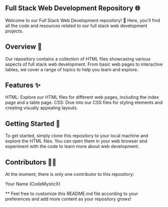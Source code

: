 ## Full Stack Web Development Repository 🌐
Welcome to our Full Stack Web Development repository! 🚀 Here, you'll find all the code and resources related to our full stack web development projects.

## Overview 📝
Our repository contains a collection of HTML files showcasing various aspects of full stack web development. From basic web pages to interactive tables, we cover a range of topics to help you learn and explore.

## Features ✨
HTML: Explore our HTML files for different web pages, including the index page and a table page.
CSS: Dive into our CSS files for styling elements and creating visually appealing layouts.

## Getting Started 🚀
To get started, simply clone this repository to your local machine and explore the HTML files. You can open them in your web browser and experiment with the code to learn more about web development.

## Contributors 👨‍💻
At the moment, there is only one contributor to this repository:

Your Name (CodeMysticX)

** Feel free to customize this README.md file according to your preferences and add more content as your repository grows!
